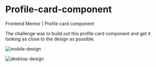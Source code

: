 # Profile-card-component
Frontend Mentor | Profile card component

The challenge was to build out this profile card component and get it looking as close to the design as possible.

![mobile-design](https://user-images.githubusercontent.com/79578822/114595461-b3288b80-9c8e-11eb-9279-41eac1101089.jpg)

![desktop-design](https://user-images.githubusercontent.com/79578822/114595476-b6237c00-9c8e-11eb-8a6e-e96dd65420e1.jpg)
